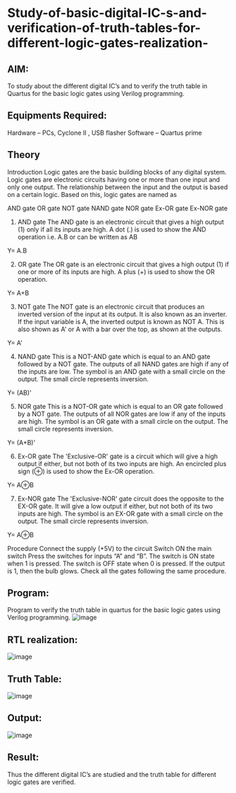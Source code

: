 # Study-of-basic-digital-IC-s-and-verification-of-truth-tables-for-different-logic-gates-realization-
## AIM:
To study about the different digital IC’s and to verify the truth table in Quartus for the basic logic gates using Verilog programming.

## Equipments Required:
Hardware – PCs, Cyclone II , USB flasher
Software – Quartus prime

## Theory
Introduction Logic gates are the basic building blocks of any digital system. Logic gates are electronic circuits having one or more than one input and only one output. The relationship between the input and the output is based on a certain logic. Based on this, logic gates are named as

AND gate
OR gate
NOT gate
NAND gate
NOR gate
Ex-OR gate
Ex-NOR gate
1) AND gate
The AND gate is an electronic circuit that gives a high output (1) only if all its inputs are high. A dot (.) is used to show the AND operation i.e. A.B or can be written as AB

Y= A.B

2) OR gate
The OR gate is an electronic circuit that gives a high output (1) if one or more of its inputs are high. A plus (+) is used to show the OR operation.

Y= A+B

3) NOT gate
The NOT gate is an electronic circuit that produces an inverted version of the input at its output. It is also known as an inverter. If the input variable is A, the inverted output is known as NOT A. This is also shown as A' or A with a bar over the top, as shown at the outputs.

Y= A'

4) NAND gate
This is a NOT-AND gate which is equal to an AND gate followed by a NOT gate. The outputs of all NAND gates are high if any of the inputs are low. The symbol is an AND gate with a small circle on the output. The small circle represents inversion.

Y= (AB)’

5) NOR gate
This is a NOT-OR gate which is equal to an OR gate followed by a NOT gate. The outputs of all NOR gates are low if any of the inputs are high. The symbol is an OR gate with a small circle on the output. The small circle represents inversion.

Y= (A+B)’

6) Ex-OR gate
The 'Exclusive-OR' gate is a circuit which will give a high output if either, but not both of its two inputs are high. An encircled plus sign (⊕) is used to show the Ex-OR operation.

Y= A⊕B

7) Ex-NOR gate
The 'Exclusive-NOR' gate circuit does the opposite to the EX-OR gate. It will give a low output if either, but not both of its two inputs are high. The symbol is an EX-OR gate with a small circle on the output. The small circle represents inversion.

Y= A⊕B

Procedure
Connect the supply (+5V) to the circuit Switch ON the main switch Press the switches for inputs “A” and “B”. The switch is ON state when 1 is pressed. The switch is OFF state when 0 is pressed. If the output is 1, then the bulb glows. Check all the gates following the same procedure.

## Program:
Program to verify the truth table in quartus for the basic logic gates using Verilog programming.
![image](https://github.com/KAMALESHNITHYA/Study-of-basic-digital-IC-s-and-verification-of-truth-tables-for-different-logic-gates-realization-/assets/145743119/ee5a7f49-d2da-488c-a51d-9f3b8d573006)

## RTL realization:
![image](https://github.com/KAMALESHNITHYA/Study-of-basic-digital-IC-s-and-verification-of-truth-tables-for-different-logic-gates-realization-/assets/145743119/64f30b8d-1fea-476e-90df-93252529f0a2)

## Truth Table:
![image](https://github.com/KAMALESHNITHYA/Study-of-basic-digital-IC-s-and-verification-of-truth-tables-for-different-logic-gates-realization-/assets/145743119/22fa25c7-8efd-48a1-ace8-c1dc872a8d25)

## Output:
![image](https://github.com/KAMALESHNITHYA/Study-of-basic-digital-IC-s-and-verification-of-truth-tables-for-different-logic-gates-realization-/assets/145743119/a3aaee74-82f1-40da-9914-1dd3d9085244)

## Result:
Thus the different digital IC’s are studied and the truth table for different logic gates are verified.
